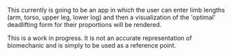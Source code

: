 This currently is going to be an app in which the user can enter limb lengths (arm, torso, upper leg, lower log) and then a visualization of the 'optimal' deadlifting form for their proportions will be rendered.

This is a work in progress. It is not an accurate representation of biomechanic and is simply to be used as a reference point. 